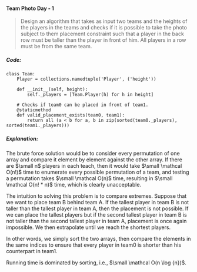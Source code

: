#### Team Photo Day - 1

> Design an algorithm that takes as input two teams and the heights of the players in the teams and checks if it is possible to take the photo subject to them placement constraint such that a player in the back row must be taller than the player in front of him. All players in a row must be from the same team.

##### Code:

```
class Team:
    Player = collections.namedtuple('Player', ('height'))

    def __init__(self, height):
        self._players = [Team.Player(h) for h in height]

    # Checks if team0 can be placed in front of team1.
    @staticmethod
    def valid_placement_exists(team0, team1):
        return all (a < b for a, b in zip(sorted(team0._players), sorted(team1._players)))
```

##### Explanation:

The brute force solution would be to consider every permutation of one array and compare it element by element against the other array. If there are $\small n$ players in each teach, then it would take $\small \mathcal O(n!)$ time to enumerate every possible permutation of a team, and testing a permutation takes $\small \mathcal O(n)$ time, resulting in $\small \mathcal O(n! * n)$ time, which is clearly unacceptable. 

The intuition to solving this problem is to compare extremes. Suppose that we want to place team B behind team A. If the tallest player in team B is not taller than the tallest player in team A, then the placement is not possible. If we can place the tallest players but if the second tallest player in team B is not taller than the second tallest player in team A, placement is once again impossible. We then extrapolate until we reach the shortest players. 

In other words, we simply sort the two arrays, then compare the elements in the same indices to ensure that every player in team0 is shorter than his counterpart in team1. 

Running time is dominated by sorting, i.e., $\small \mathcal O(n \log {n})$.

